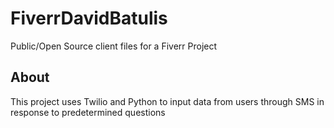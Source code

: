 # FiverrDavidBatulis
Public/Open Source client files for a Fiverr Project

## About
This project uses Twilio and Python to input data from users through SMS in response to predetermined questions
